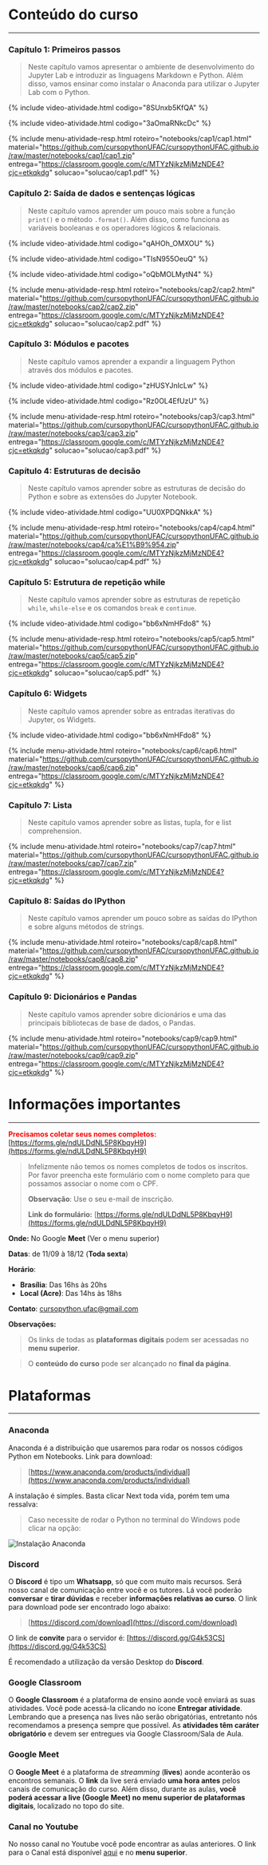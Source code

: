 # Conteúdo do curso
----
### **Capítulo 1:** Primeiros passos
> Neste capítulo vamos apresentar o ambiente de desenvolvimento do Jupyter Lab e introduzir as linguagens Markdown e Python. Além disso, vamos ensinar como instalar o Anaconda para utilizar o Jupyter Lab com o Python.

{% include video-atividade.html
    codigo="8SUnxb5KfQA"
%}

{% include video-atividade.html
    codigo="3aOmaRNkcDc"
%}

{% include menu-atividade-resp.html 
roteiro="notebooks/cap1/cap1.html" 
material="https://github.com/cursopythonUFAC/cursopythonUFAC.github.io/raw/master/notebooks/cap1/cap1.zip" 
entrega="https://classroom.google.com/c/MTYzNjkzMjMzNDE4?cjc=etkqkdg"
solucao="solucao/cap1.pdf"
%}

### **Capítulo 2:** Saída de dados e sentenças lógicas

> Neste capítulo vamos aprender um pouco mais sobre a função `print()` e o método `.format()`. Além disso, como funciona as variáveis booleanas e os operadores lógicos & relacionais.

{% include video-atividade.html
    codigo="qAHOh_OMXOU"
%}

{% include video-atividade.html
    codigo="TIsN955OeuQ"
%}

{% include video-atividade.html
    codigo="oQbMOLMytN4"
%}

{% include menu-atividade-resp.html 
roteiro="notebooks/cap2/cap2.html" 
material="https://github.com/cursopythonUFAC/cursopythonUFAC.github.io/raw/master/notebooks/cap2/cap2.zip" 
entrega="https://classroom.google.com/c/MTYzNjkzMjMzNDE4?cjc=etkqkdg" 
solucao="solucao/cap2.pdf"
%}

### Capítulo 3: Módulos e pacotes

> Neste capítulo vamos aprender a expandir a linguagem Python através dos módulos e pacotes.

{% include video-atividade.html
    codigo="zHUSYJnIcLw"
%}

{% include video-atividade.html
    codigo="Rz0OL4EfUzU"
%}

{% include menu-atividade-resp.html 
roteiro="notebooks/cap3/cap3.html" 
material="https://github.com/cursopythonUFAC/cursopythonUFAC.github.io/raw/master/notebooks/cap3/cap3.zip" 
entrega="https://classroom.google.com/c/MTYzNjkzMjMzNDE4?cjc=etkqkdg" 
solucao="solucao/cap3.pdf"
%}

### Capítulo 4: Estruturas de decisão

> Neste capítulo vamos aprender sobre as estruturas de decisão do Python e sobre as extensões do Jupyter Notebook.

{% include video-atividade.html
    codigo="UU0XPDQNkkA"
%}

{% include menu-atividade-resp.html 
roteiro="notebooks/cap4/cap4.html" 
material="https://github.com/cursopythonUFAC/cursopythonUFAC.github.io/raw/master/notebooks/cap4/ca%E1%B9%954.zip" 
entrega="https://classroom.google.com/c/MTYzNjkzMjMzNDE4?cjc=etkqkdg" 
solucao="solucao/cap4.pdf"
%}

### Capítulo 5: Estrutura de repetição while 

> Neste capítulo vamos aprender sobre as estruturas de repetição `while`, `while-else` e os comandos `break` e `continue`.

{% include video-atividade.html
    codigo="bb6xNmHFdo8"
%}

{% include menu-atividade-resp.html 
roteiro="notebooks/cap5/cap5.html" 
material="https://github.com/cursopythonUFAC/cursopythonUFAC.github.io/raw/master/notebooks/cap5/cap5.zip" 
entrega="https://classroom.google.com/c/MTYzNjkzMjMzNDE4?cjc=etkqkdg" 
solucao="solucao/cap5.pdf"
%}

### Capítulo 6: Widgets

> Neste capítulo vamos aprender sobre as entradas iterativas do Jupyter, os Widgets.

{% include video-atividade.html
    codigo="bb6xNmHFdo8"
%}

{% include menu-atividade.html 
roteiro="notebooks/cap6/cap6.html" 
material="https://github.com/cursopythonUFAC/cursopythonUFAC.github.io/raw/master/notebooks/cap6/cap6.zip" 
entrega="https://classroom.google.com/c/MTYzNjkzMjMzNDE4?cjc=etkqkdg" 
%}

### Capítulo 7: Lista

> Neste capítulo vamos aprender sobre as listas, tupla, for e list comprehension.

{% include menu-atividade.html 
roteiro="notebooks/cap7/cap7.html" 
material="https://github.com/cursopythonUFAC/cursopythonUFAC.github.io/raw/master/notebooks/cap7/cap7.zip" 
entrega="https://classroom.google.com/c/MTYzNjkzMjMzNDE4?cjc=etkqkdg" 
%}

### Capítulo 8: Saídas do IPython

> Neste capítulo vamos aprender um pouco sobre as saídas do IPython e sobre alguns métodos de strings.

{% include menu-atividade.html 
roteiro="notebooks/cap8/cap8.html" 
material="https://github.com/cursopythonUFAC/cursopythonUFAC.github.io/raw/master/notebooks/cap8/cap8.zip" 
entrega="https://classroom.google.com/c/MTYzNjkzMjMzNDE4?cjc=etkqkdg" 
%}

### Capítulo 9: Dicionários e Pandas

> Neste capítulo vamos aprender sobre dicionários e uma das principais bibliotecas de base de dados, o Pandas.

{% include menu-atividade.html 
roteiro="notebooks/cap9/cap9.html" 
material="https://github.com/cursopythonUFAC/cursopythonUFAC.github.io/raw/master/notebooks/cap9/cap9.zip" 
entrega="https://classroom.google.com/c/MTYzNjkzMjMzNDE4?cjc=etkqkdg" 
%}

# Informações importantes

-----

<strong style="color:red">Precisamos coletar seus nomes completos:</strong> [https://forms.gle/ndULDdNL5P8KbqyH9](https://forms.gle/ndULDdNL5P8KbqyH9)

> Infelizmente não temos os nomes completos de todos os inscritos. Por favor preencha este formulário com o nome completo para que possamos associar o nome com o CPF.
>
> **Observação**: Use o seu e-mail de inscrição.
>
> **Link do formulário:** [https://forms.gle/ndULDdNL5P8KbqyH9](https://forms.gle/ndULDdNL5P8KbqyH9)

**Onde:** No Google **Meet** (Ver o menu superior)

**Datas**: de 11/09 à 18/12 (**Toda sexta**)

**Horário**:  

- **Brasília**: Das 16hs às 20hs  
- **Local (Acre)**: Das 14hs às 18hs

**Contato**: cursopython.ufac@gmail.com

**Observações:**

> Os links de todas as **plataformas digitais** podem ser acessadas no **menu superior**.

> O **conteúdo do curso** pode ser alcançado no **final da página**.

# Plataformas

----

### Anaconda

Anaconda é a distribuição que usaremos para rodar os nossos códigos Python em Notebooks. Link para download:

> [https://www.anaconda.com/products/individual](https://www.anaconda.com/products/individual)

A instalação é simples. Basta clicar Next toda vida, porém tem uma ressalva:

> Caso necessite de rodar o Python no terminal do Windows pode clicar na opção: 

![Instalação Anaconda](imgs/instalacao_anaconda.png)

### **Discord**

O **Discord** é tipo um **Whatsapp**, só que com muito mais recursos. Será nosso canal de comunicação entre você e os tutores. Lá você poderão **conversar** e **tirar dúvidas** e receber **informações relativas ao curso**. O link para download pode ser encontrado logo abaixo:  

> [https://discord.com/download](https://discord.com/download)  

O link de **convite** para o servidor é: [https://discord.gg/G4k53CS](https://discord.gg/G4k53CS)

É recomendado a utilização da versão Desktop do **Discord**. 

### **Google Classroom**

O **Google Classroom** é a plataforma de ensino  aonde você enviará as suas atividades. Você pode acessá-la clicando no ícone **Entregar atividade**.  Lembrando que a presença nas lives não serão obrigatórias, entretanto nós recomendamos a presença sempre que possível. As **atividades têm caráter obrigatório** e devem ser entregues via Google Classroom/Sala de Aula.  

### **Google Meet**

O **Google Meet** é a plataforma de *streamming* (**lives**) aonde aconterão os encontros semanais. O **link** da live será enviado **uma hora antes** pelos canais de comunicação do curso. Além disso, durante as aulas, **você poderá acessar a live (Google Meet)  no menu superior de plataformas digitais**, localizado no topo do site.

### **Canal no Youtube**

No nosso canal no Youtube você pode encontrar as aulas anteriores. O link para o Canal está disponível [aqui](https://www.youtube.com/channel/UCyMrBqAj-98a70ZWPZZb9IQ) e no **menu superior**. 
